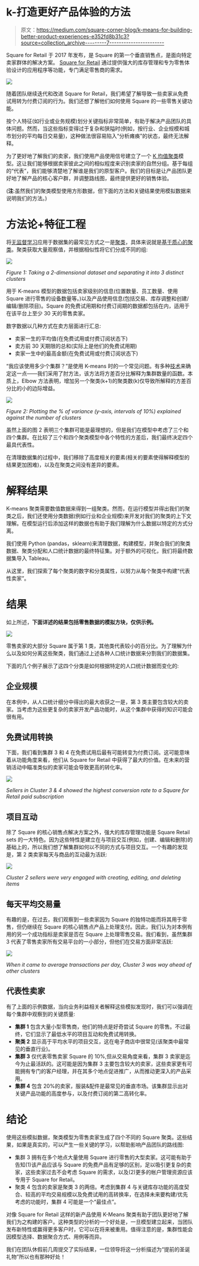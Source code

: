 # k-打造更好产品体验的方法

> 原文：<https://medium.com/square-corner-blog/k-means-for-building-better-product-experiences-e352fd8b31c3?source=collection_archive---------7----------------------->

Square for Retail 于 2017 年发布，是 Square 的第一个垂直销售点，是面向特定卖家群体的解决方案。 [Square for Retail](http://squareup.com/retail) 通过提供强大的库存管理和专为零售体验设计的应用程序等功能，专门满足零售商的需求。

![](img/3ea0ec461574f86d469a5d13b24662b0.png)

随着团队继续迭代和改进 Square for Retail，我们希望了解导致一些卖家从免费试用转为付费订阅的行为。我们还想了解他们如何使用 Square 的一些零售关键功能。

按个人特征(如行业或业务规模)划分关键指标非常简单，有助于解决产品团队的具体问题。然而，当这些指标变得过于复杂和狭隘时(例如，按行业、企业规模和城市划分的平均每日交易量)，这种做法很容易陷入“分析瘫痪”的状态，最终无法解释。

为了更好地了解我们的卖家，我们使用产品使用信号建立了一个 [K 均值聚类](https://en.wikipedia.org/wiki/K-means_clustering)模型。这让我们能够根据卖家彼此之间的相似程度来识别卖家的自然分组。基于每组的“代表”，我们能够清楚地了解谁是我们的原型客户。我们的目标是让产品团队更好地了解产品的核心客户群，并调整路线图，最终提供更好的销售体验。

(**注**:虽然我们的聚类模型使用方形数据，但下面的方法和关键结果使用模拟数据来说明我们的方法。)

# 方法论+特征工程

将[无监督学习](https://en.wikipedia.org/wiki/Unsupervised_learning)应用于数据集的最常见方式之一是[聚类](https://en.wikipedia.org/wiki/Cluster_analysis)，具体来说就是[基于质心的聚类](https://en.wikipedia.org/wiki/Cluster_analysis#Centroid-based_clustering)。聚类获取大量观察值，并根据相似性将它们分成不同的组:

![](img/e3d163b6348515b176cdae56d6c19f5e.png)

*Figure 1: Taking a 2-dimensional dataset and separating it into 3 distinct clusters*

用于 K-means 模型的数据包括卖家级别的信息(位置数量、员工数量、使用 Square 进行零售的设备数量等。)以及产品使用信息(包括交易、库存调整和创建/编辑/删除项目)。Square 的免费试用期和付费订阅期的数据都包括在内，适用于在该平台上至少 30 天的零售卖家。

数字数据以几种方式在卖方层面进行汇总:

*   卖家一生的平均值(在免费试用或付费订阅状态下)
*   卖方前 30 天期限的总和(实际上是他们的免费试用期)
*   卖家一生中的最高金额(在免费试用或付费订阅状态下)

“我应该使用多少个集群？”是使用 K-means 时的一个常见问题。有多种[技术](https://en.wikipedia.org/wiki/Determining_the_number_of_clusters_in_a_data_set)来确定这一点——我们采用了肘方法，该方法将方差百分比解释为集群数量的函数。本质上，Elbow 方法表明，增加另一个聚类(k+1)的聚类数(k)仅导致所解释的方差百分比的小的边际增益。

![](img/f29f0e35999f5e0bcc935d8bde541167.png)

*Figure 2: Plotting the % of variance (y-axis, intervals of 10%) explained against the number of clusters*

虽然上面的图 2 表明三个集群可能是最理想的，但是我们在模型中考虑了三个和四个集群。在比较了三个和四个聚类模型中各个特性的方差后，我们最终决定四个最具代表性。

在清理数据集的过程中，我们移除了高度相关的要素(相关的要素使得解释模型的结果更加困难)，以及在聚类之间没有差异的要素。

# 解释结果

K-means 聚类需要数值数据来得到一组聚类。然而，在运行模型并得出我们的聚类之后，我们还使用分类数据(例如行业和企业规模)来开发对我们的聚类的上下文理解。在模型运行后添加这样的数据也有助于我们理解为什么数据以特定的方式分离。

我们使用 Python (pandas，sklearn)来清理数据，构建模型，并聚合我们的聚类数据、聚类分配和人口统计数据的最终特征集。对于额外的可视化，我们将最终数据集导入 Tableau。

从这里，我们探索了每个聚类的数字和分类属性，以努力从每个聚类中构建“代表性卖家”。

# 结果

如上所述，**下面详述的结果包括零售数据的模拟方块，仅供示例。**

![](img/ec25137470bd852e120201b600268dfe.png)

零售卖家的大部分 Square 属于第 1 类，其他类代表较小的百分比。为了理解为什么以及如何分离这些聚类，我们通过上述各种人口统计数据来分割我们的数据集。

下面的几个例子展示了这四个分类是如何根据特定的人口统计数据而变化的:

## 企业规模

在本例中，从人口统计细分中得出的最大收获之一是，第 3 类主要包含较大的卖家。当考虑为这些更复杂的卖家开发产品功能时，从这个集群中获得的知识可能会很有用。

## 免费试用转换

下面，我们看到集群 3 和 4 在免费试用后最有可能转变为付费订阅。这可能意味着从功能角度来看，他们从 Square for Retail 中获得了最大的价值。在未来的营销活动中瞄准类似的卖家可能会导致更高的转化率。

![](img/34a92d248c9128fa7c812d04b4c4e7f0.png)

*Sellers in Cluster 3 & 4 showed the highest conversion rate to a Square for Retail paid subscription*

## 项目互动

除了 Square 的核心销售点解决方案之外，强大的库存管理功能是 Square Retail sets 的一大特色。因为这些特性是建立在与项目交互(例如，创建、编辑和删除)的基础上的，所以我们想了解集群如何以不同的方式与项目交互。一个有趣的发现是，第 2 类卖家每天与商品的互动最为活跃:

![](img/02fcaf77c9b1d0773cc05592f78390b1.png)

*Cluster 2 sellers were very engaged with creating, editing, and deleting items*

## 每天平均交易量

有趣的是，在过去，我们观察到一些卖家因为 Square 的独特功能而将其用于零售，但仍继续在 Square 的核心销售点产品上处理支付。因此，我们认为对本例有用的另一个成功指标是卖家是否在 Square 上处理零售交易。我们看到，虽然集群 3 代表了零售卖家所有交易平台的一小部分，但他们在交易方面非常活跃:

![](img/cb51c69ce6f77743b710d34d2f05be8b.png)

*When it came to average transactions per day, Cluster 3 was way ahead of other clusters*

## 代表性卖家

有了上面的示例数据，当向业务利益相关者解释这些模拟发现时，我们可以强调在每个集群中观察到的关键质量:

*   **集群 1** 包含大量小型零售商，他们的特点是好奇尝试 Square 的零售。不过最终，它们显示了最低水平的项目互动和免费试用转换。
*   **聚类 2** 显示高于平均水平的项目交互，这在电子商店中很常见(该聚类中最常见的垂直行业)。
*   **集群 3** 仅代表零售卖家 Square 的 10%,但从交易角度来看，集群 3 卖家是迄今为止最活跃的。这可能是因为集群 3 主要包含较大的卖家，这些卖家更有可能拥有专门的客户经理，并在其多个地点促进推广，从而推动更深入的产品采用。
*   **集群 4** 包含 20%的卖家，服装&配件是最常见的垂直市场。该集群显示出对关键产品功能的高度参与，以及付费订阅的第二高转化率。

# 结论

使用这些模拟数据，聚类模型为零售卖家生成了四个不同的 Square 聚类。这些结果，如果是真实的，可以产生一些关键的学习，以帮助影响产品团队的路线图:

*   集群 3 拥有在多个地点大量使用 Square 进行零售的大型卖家。这可能有助于告知(1)该产品应该与 Square 的免费产品有足够的区别，足以吸引更复杂的卖家，这些卖家过去不会考虑 Square 的需求，以及(2)更多的帐户管理资源应该专用于 Square for Retail。
*   聚类 4 包含的卖家是聚类 3 的两倍。考虑到集群 4 与关键库存功能的高度契合、较高的平均交易规模以及免费试用的高转换率，在选择未来要构建/优先考虑的功能时，集群 4 可能是一个“最佳点”。

对像 Square for Retail 这样的新产品使用 K-Means 聚类有助于团队更好地了解我们为之构建的客户。这种类型的分析的一个好处是，一旦模型建立起来，当团队发布新特性或赢得更多客户时，它可以在将来被重用。值得注意的是，集群性能会因模型选择、数据聚合方式、用例等而异。

我们在团队休假前几周提交了实际结果，一位领导将这一分析描述为“提前的圣诞礼物”所以也有那种好处！